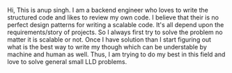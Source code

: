 Hi,
This is anup singh.
I am a backend engineer who loves to write the structured code and likes to review my own code. I believe that their is no perfect design patterns for writing a scalable code. It's all depend upon the requirements/story of projects. So I always first try to solve the problem no matter it is scalable or not. Once I have solution than I start figuring out what is the best way to write my though which can be understable by machine and human as well. Thus, I am trying to do my best in this field and love to solve general small LLD problems.

